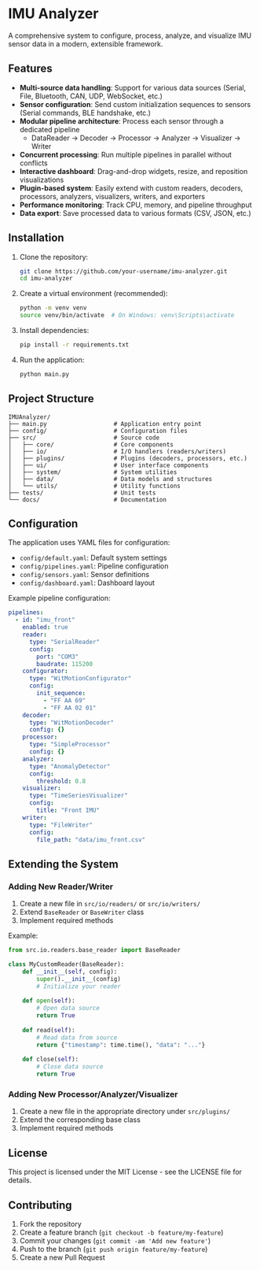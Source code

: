 # IMU Analyzer

A comprehensive system to configure, process, analyze, and visualize IMU sensor data in a modern, extensible framework.

## Features

- **Multi-source data handling**: Support for various data sources (Serial, File, Bluetooth, CAN, UDP, WebSocket, etc.)
- **Sensor configuration**: Send custom initialization sequences to sensors (Serial commands, BLE handshake, etc.)
- **Modular pipeline architecture**: Process each sensor through a dedicated pipeline
  - DataReader → Decoder → Processor → Analyzer → Visualizer → Writer
- **Concurrent processing**: Run multiple pipelines in parallel without conflicts
- **Interactive dashboard**: Drag-and-drop widgets, resize, and reposition visualizations
- **Plugin-based system**: Easily extend with custom readers, decoders, processors, analyzers, visualizers, writers, and exporters
- **Performance monitoring**: Track CPU, memory, and pipeline throughput
- **Data export**: Save processed data to various formats (CSV, JSON, etc.)

## Installation

1. Clone the repository:
   ```bash
   git clone https://github.com/your-username/imu-analyzer.git
   cd imu-analyzer
   ```

2. Create a virtual environment (recommended):
   ```bash
   python -m venv venv
   source venv/bin/activate  # On Windows: venv\Scripts\activate
   ```

3. Install dependencies:
   ```bash
   pip install -r requirements.txt
   ```

4. Run the application:
   ```bash
   python main.py
   ```

## Project Structure

```
IMUAnalyzer/
├── main.py                   # Application entry point
├── config/                   # Configuration files
├── src/                      # Source code
│   ├── core/                 # Core components
│   ├── io/                   # I/O handlers (readers/writers)
│   ├── plugins/              # Plugins (decoders, processors, etc.)
│   ├── ui/                   # User interface components
│   ├── system/               # System utilities
│   ├── data/                 # Data models and structures
│   └── utils/                # Utility functions
├── tests/                    # Unit tests
└── docs/                     # Documentation
```

## Configuration

The application uses YAML files for configuration:

- `config/default.yaml`: Default system settings
- `config/pipelines.yaml`: Pipeline configuration
- `config/sensors.yaml`: Sensor definitions
- `config/dashboard.yaml`: Dashboard layout

Example pipeline configuration:

```yaml
pipelines:
  - id: "imu_front"
    enabled: true
    reader:
      type: "SerialReader"
      config:
        port: "COM3"
        baudrate: 115200
    configurator:
      type: "WitMotionConfigurator"
      config:
        init_sequence:
          - "FF AA 69"
          - "FF AA 02 01"
    decoder:
      type: "WitMotionDecoder"
      config: {}
    processor:
      type: "SimpleProcessor"
      config: {}
    analyzer:
      type: "AnomalyDetector"
      config: 
        threshold: 0.8
    visualizer:
      type: "TimeSeriesVisualizer"
      config: 
        title: "Front IMU"
    writer:
      type: "FileWriter"
      config:
        file_path: "data/imu_front.csv"
```

## Extending the System

### Adding New Reader/Writer

1. Create a new file in `src/io/readers/` or `src/io/writers/`
2. Extend `BaseReader` or `BaseWriter` class
3. Implement required methods

Example:

```python
from src.io.readers.base_reader import BaseReader

class MyCustomReader(BaseReader):
    def __init__(self, config):
        super().__init__(config)
        # Initialize your reader
    
    def open(self):
        # Open data source
        return True
    
    def read(self):
        # Read data from source
        return {"timestamp": time.time(), "data": "..."}
    
    def close(self):
        # Close data source
        return True
```

### Adding New Processor/Analyzer/Visualizer

1. Create a new file in the appropriate directory under `src/plugins/`
2. Extend the corresponding base class
3. Implement required methods

## License

This project is licensed under the MIT License - see the LICENSE file for details.

## Contributing

1. Fork the repository
2. Create a feature branch (`git checkout -b feature/my-feature`)
3. Commit your changes (`git commit -am 'Add new feature'`)
4. Push to the branch (`git push origin feature/my-feature`)
5. Create a new Pull Request